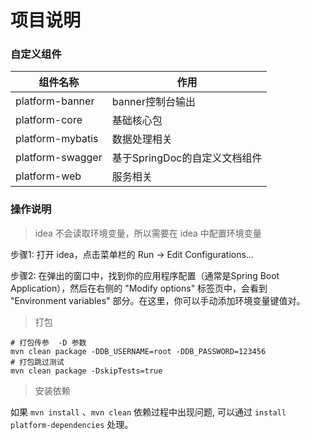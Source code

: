 # 项目说明

### 自定义组件
| 组件名称         | 作用                          |
| ---------------- | ----------------------------- |
| platform-banner  | banner控制台输出              |
| platform-core    | 基础核心包                    |
| platform-mybatis | 数据处理相关                  |
| platform-swagger | 基于SpringDoc的自定义文档组件 |
| platform-web     | 服务相关                      |


### 操作说明

> idea 不会读取环境变量，所以需要在 idea 中配置环境变量

 步骤1: 打开 idea，点击菜单栏的 Run -> Edit Configurations...

 步骤2: 在弹出的窗口中，找到你的应用程序配置（通常是Spring Boot Application），然后在右侧的 "Modify options" 标签页中，会看到 "Environment variables" 部分。在这里，你可以手动添加环境变量键值对。


> 打包
```shell
# 打包传参  -D 参数
mvn clean package -DDB_USERNAME=root -DDB_PASSWORD=123456
# 打包跳过测试
mvn clean package -DskipTests=true
```

> 安装依赖

如果 `mvn install` 、`mvn clean` 依赖过程中出现问题, 可以通过 `install` ` platform-dependencies` 处理。